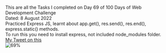 This are all the Tasks I completed on Day 69 of 100 Days of Web Development Challenge<br>
Dated: 8 August 2022<br>
Practiced Express JS, learnt about app.get(), res.send(), res.end(), express.static() methods.<br>
To run this you need to install express, not included node_modules folder.<br>
[My Tweet on this](https://twitter.com/Saurav_Navdhare/status/1556697738825195520)<br>
![69%](https://progress-bar.dev/69)<br>
